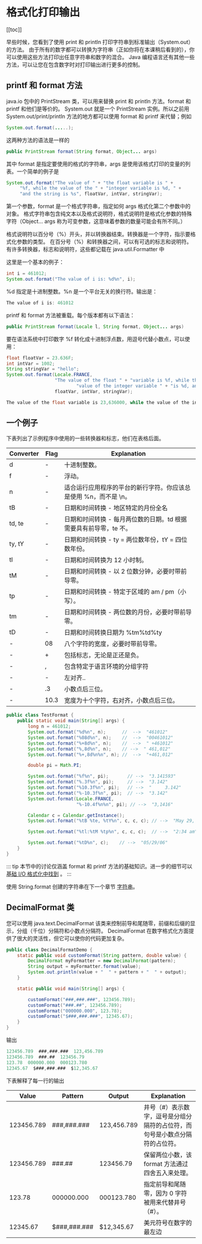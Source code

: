# 格式化打印输出
[[toc]]

早些时候，您看到了使用 print 和 println 打印字符串到标准输出（System.out）的方法。
由于所有的数字都可以转换为字符串（正如你将在本课稍后看到的），你可以使用这些方法打印出任意字符串和数字的混合。
Java 编程语言还有其他一些方法，可以让您在包含数字时对打印输出进行更多的控制。

##  printf 和 format 方法

java.io 包中的 PrintStream 类，可以用来替换 print 和 println 方法。format 和 printf 和他们是等价的。
System.out 就是一个 PrintStream 实例。所以之前用 System.out/print/println 方法的地方都可以使用 format 和 printf 来代替；例如

```java
System.out.format(.....);
```

这两种方法的语法是一样的

```java
public PrintStream format(String format, Object... args)
```

其中 format 是指定要使用的格式的字符串，args 是使用该格式打印的变量的列表。一个简单的例子是

```java
System.out.format("The value of " + "the float variable is " +
     "%f, while the value of the " + "integer variable is %d, " +
     "and the string is %s", floatVar, intVar, stringVar);
```

第一个参数，format 是一个格式字符串，指定如何 args 格式化第二个参数中的对象。
格式字符串包含纯文本以及格式说明符，格式说明符是格式化参数的特殊字符（Object... args 称为可变参数，这意味着参数的数量可能会有所不同。）

格式说明符以百分号（%）开头，并以转换器结束。转换器是一个字符，指示要格式化参数的类型。
在百分号（%）和转换器之间，可以有可选的标志和说明符。有许多转换器，标志和说明符，这些都记载在 java.util.Formatter 中


这里是一个基本的例子：

```java
int i = 461012;
System.out.format("The value of i is: %d%n", i);
```
%d 指定是十进制整数。%n 是一个平台无关的换行符。输出是：

```java
The value of i is: 461012
```

printf 和 format 方法被重载。每个版本都有以下语法：

```java
public PrintStream format(Locale l, String format, Object... args)
```

要在语法系统中打印数字 %f 转化成十进制浮点数，用逗号代替小数点，可以使用：

```java
float floatVar = 23.636F;
int intVar = 1002;
String stringVar = "hello";
System.out.format(Locale.FRANCE,
                  "The value of the float " + "variable is %f, while the " +
                          "value of the integer variable " + "is %d, and the string is %s%n",
                  floatVar, intVar, stringVar);
```

```java
The value of the float variable is 23,636000, while the value of the integer variable is 1002, and the string is hello
```

## 一个例子
下表列出了示例程序中使用的一些转换器和标志，他们在表格后面。

| Converter | Flag | Explanation                                                       |
|-----------|------|-------------------------------------------------------------------|
| d         | -    | 十进制整数。                                                      |
| f         | -    | 浮动。                                                            |
| n         | -    | 适合运行应用程序的平台的新行字符。你应该总是使用 %n，而不是 \n。  |
| tB        | -    | 日期和时间转换 - 地区特定的月份全名                               |
| td, te    | -    | 日期和时间转换 - 每月两位数的日期。td 根据需要具有前导零，te 不。 |
| ty, tY    | -    | 日期和时间转换 - ty = 两位数年份，tY = 四位数年份。               |
| tl        | -    | 日期和时间转换为 12 小时制。                                      |
| tM        | -    | 日期和时间转换 - 以 2 位数分钟，必要时带前导零。                  |
| tp        | -    | 日期和时间转换 - 特定于区域的 am / pm（小写）。                   |
| tm        | -    | 日期和时间转换 - 两位数的月份，必要时带前导零。                   |
| tD        | -    | 日期和时间转换日期为 %tm%td%ty                                    |
| -         | 08   | 八个字符的宽度，必要时带前导零。                                  |
| -         | +    | 包括标志，无论是正还是负。                                        |
| -         | ,    | 包含特定于语言环境的分组字符                                      |
| -         | -    | 左对齐..                                                          |
| -         | .3   | 小数点后三位。                                                    |
| -         | 10.3 | 宽度为十个字符，右对齐，小数点后三位。                            |


```java
public class TestFormat {
    public static void main(String[] args) {
        long n = 461012;
        System.out.format("%d%n", n);      //  -->  "461012"
        System.out.format("%08d%n", n);    //  -->  "00461012"
        System.out.format("%+8d%n", n);    //  -->  " +461012"
        System.out.format("%,8d%n", n);    // -->  " 461,012"
        System.out.format("%+,8d%n%n", n); //  -->  "+461,012"

        double pi = Math.PI;

        System.out.format("%f%n", pi);       // -->  "3.141593"
        System.out.format("%.3f%n", pi);     // -->  "3.142"
        System.out.format("%10.3f%n", pi);   // -->  "     3.142"
        System.out.format("%-10.3f%n", pi);  // -->  "3.142"
        System.out.format(Locale.FRANCE,
                          "%-10.4f%n%n", pi); // -->  "3,1416"

        Calendar c = Calendar.getInstance();
        System.out.format("%tB %te, %tY%n", c, c, c); // -->  "May 29, 2006"

        System.out.format("%tl:%tM %tp%n", c, c, c);  // -->  "2:34 am"

        System.out.format("%tD%n", c);    // -->  "05/29/06"
    }
}
```

::: tip
本节中的讨论仅涵盖 format 和 printf 方法的基础知识。进一步的细节可以 [基础 I/O 格式化中找到](/essential/io/formatting.md#format-方法) 。
:::

使用 String.format 创建的字符串在下一个章节 [字符串](./strings.md)。


## DecimalFormat 类
您可以使用 java.text.DecimalFormat 该类来控制前导和尾随零，前缀和后缀的显示，分组（千位）分隔符和小数点分隔符。
DecimalFormat 在数字格式化方面提供了很大的灵活性，但它可以使你的代码更加复杂。

```java
public class DecimalFormatDemo {
    static public void customFormat(String pattern, double value) {
        DecimalFormat myFormatter = new DecimalFormat(pattern);
        String output = myFormatter.format(value);
        System.out.println(value + "  " + pattern + "  " + output);
    }

    static public void main(String[] args) {

        customFormat("###,###.###", 123456.789);
        customFormat("###.##", 123456.789);
        customFormat("000000.000", 123.78);
        customFormat("$###,###.###", 12345.67);
    }
}
```

输出

```java
123456.789  ###,###.###  123,456.789
123456.789  ###.##  123456.79
123.78  000000.000  000123.780
12345.67  $###,###.###  $12,345.67
```

下表解释了每一行的输出

| Value      | Pattern      | Output      | Explanation                                                                 |
|------------|--------------|-------------|-----------------------------------------------------------------------------|
| 123456.789 | ###,###.###  | 123,456.789 | 井号（#）表示数字，逗号是分组分隔符的占位符，而句号是小数点分隔符的占位符。 |
| 123456.789 | ###.##       | 123456.79   | 保留两位小数，该 format 方法通过四舍五入来处理。                            |
| 123.78     | 000000.000   | 000123.780  | 指定前导和尾随零，因为 0 字符被用来代替井号（#）。                          |
| 12345.67   | $###,###.### | $12,345.67  | 美元符号在数字的最左边                                                      |
